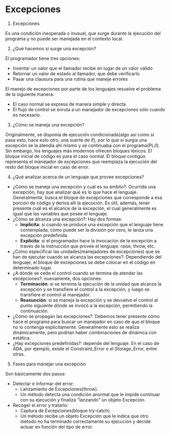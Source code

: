 # Excepciones

1. Excepciones

Es una condición inesperada o inusual, que surge durante la ejecución del programa y no puede ser manejada en el contexto local.

2. ¿Qué hacemos si surge una excepción?

El programador tiene tres opciones:
* Inventar un valor que el llamador recibe en lugar de un valor válido
* Retornar un valor de estado al llamador, que debe verificarlo
* Pasar una clausura para una rutina que maneje errores

El manejo de excepciones por parte de los lenguajes resuelve el problema de la siguiente manera:
* El caso normal se expresa de manera simple y directa
* El flujo de control se enruta a un manejador de excepciones sólo cuando es necesario.

3. ¿Cómo se maneja una excepción?

Originalmente, se disponía de ejecución condicionada(algo así como si pasa esto, hace esto otro, una suerte de if), por lo que si surgía una excepción se la atendía ahí mismo y se continuaba con el programa(PL/I). Sin embargo, los lenguajes más modernos ofrecen bloques léxicos. El bloque inicial de código es para el caso normal. El bloque contigüo representa el manejador de excepciones que reemplaza la ejecución del resto del bloque inicial en caso de error.

4. ¿Qué analizar acerca de un lenguaje que provee excepciones?

* ¿Cómo se maneja una excepción y cuál es su ámbito?: Ocurrida una excepción, hay que analizar qué es lo que hace el lenguaje. Generalmente, busca el bloque de excepciones que corresponde a esa porción de código y deriva allí la ejecución. Es útil, además, tener presente cuál es el alcance de la excepción, el cual generalmente es igual que las variables que posee el lenguaje.
* ¿Cómo se alcanza una excepción?: Hay dos formas:
  + **Implícita**: si cuando se produce una excepción que el lenguaje tiene contemplada, como puede ser la división por cero, le lanza una excepción predefinida.
  + **Explicita**: si el programador hace la invocación de la excepción a través de la instrucción que provee el lenguaje: raise, throw, etc.
* ¿Cómo especificar las unidades(manejadores de excepciones) que se han de ejecutar cuando se alcanza las excepciones?: Dependiendo del lenguaje, el bloque de excepciones se debe colocar en el código en determinado lugar.
* ¿A dónde se cede el control cuando se termina de atender las excepciones?: nuevamente, dos opciones:
  + **Terminación**: si se termina la ejecución de la unidad que alcanza la excepción y se transfiere el control a la excepción, y luego se transfiere el control al manejador.
  + **Reasunción**: si se maneja la excepción y se devuelve el control al punto siguiente dónde se invocó a la excepción, permitiendo la continuación.
* ¿Cómo se propagan las excepciones?: Debemos tener presente cómo hace el programa para buscar un manejador en caso de que el bloque no lo contenga explicitamente. Generalmente esto se realiza dinámicamente, pero podrían haber combinaciones de dinámica con estática.
* ¿Hay excepciones predefinidas?: depende del lenguaje. En el caso de ADA, por ejemplo, existe el Constraint_Error o el Storage_Error, entre otras.

5. Fases para manejar una excepción

Son básicamente dos pasos:
* Detectar e informar del error:
	+ Lanzamiento de Excepciones(throw).
	+ Un método detecta una condición anormal que le impide continuar con su ejecución y finaliza "lanzando" un objeto Excepción.
* Recoger el error y tratarlo:
	+ Captura de Excepciones(bloque try-catch).
	+ Un método recibe un objeto Excepción que le indica que otro método no ha terminado correctamente su ejecución y decide actuar en función del tipo de error.
